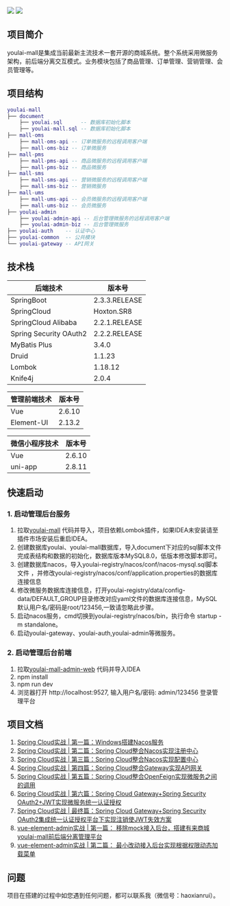 ![](https://img.shields.io/badge/SpringBoot-2.3.3-brightgreen.svg)
![](https://img.shields.io/badge/SpringCloud-Hoxton.SR8-green.svg)

## **项目简介**

youlai-mall是集成当前最新主流技术一套开源的商城系统。整个系统采用微服务架构，前后端分离交互模式。业务模块包括了商品管理、订单管理、营销管理、会员管理等。

## **项目结构**

``` lua
youlai-mall
├── document
    ├── youlai.sql      -- 数据库初始化脚本
    ├── youlai-mall.sql -- 数据库初始化脚本
├── mall-oms
    ├── mall-oms-api -- 订单微服务的远程调用客户端
    ├── mall-oms-biz -- 订单微服务
├── mall-pms
    ├── mall-pms-api -- 商品微服务的远程调用客户端
    ├── mall-pms-biz -- 商品微服务
├── mall-sms
    ├── mall-sms-api -- 营销微服务的远程调用客户端
    ├── mall-sms-biz -- 营销微服务
├── mall-ums
    ├── mall-ums-api -- 会员微服务的远程调用客户端
    ├── mall-ums-biz -- 会员微服务
├── youlai-admin 
    ├── youlai-admin-api -- 后台管理微服务的远程调用客户端
    ├── youlai-admin-biz -- 后台管理微服务
├── youlai-auth    -- 认证中心
├── youlai-common  -- 公共模块
└── youlai-gateway -- API网关
```

## **技术栈**

| 后端技术 |  版本号                     
| -------------------- |  -------------------- |                             
| SpringBoot|     2.3.3.RELEASE                      
| SpringCloud|  Hoxton.SR8
| SpringCloud Alibaba|  2.2.1.RELEASE
| Spring Security OAuth2| 2.2.2.RELEASE
| MyBatis Plus|3.4.0
| Druid| 1.1.23
| Lombok |1.18.12
| Knife4j | 2.0.4


| 管理前端技术 |  版本号
| -------------------- |  -------------------- |  
| Vue        | 2.6.10
| Element-UI | 2.13.2

| 微信小程序技术 |  版本号
| -------------------- |  -------------------- |  
| Vue| 2.6.10
| uni-app | 2.8.11

## **快速启动**

### 1. 启动管理后台服务

1. 拉取[youlai-mall](https://github.com/hxrui/youlai-mall) 代码并导入，项目依赖Lombok插件，如果IDEA未安装请至插件市场安装后重启IDEA。
2. 创建数据库youlai、youlai-mall数据库，导入document下对应的sql脚本文件完成表结构和数据的初始化，数据库版本MySQL8.0，低版本修改脚本即可。 
3. 创建数据库nacos，导入youlai-registry/nacos/conf/nacos-mysql.sql脚本文件 ，并修改youlai-registry/nacos/conf/application.properties的数据库连接信息
4. 修改微服务数据库连接信息，打开youlai-registry/data/config-data/DEFAULT_GROUP目录修改对应yaml文件的数据库连接信息，MySQL默认用户名/密码是root/123456,一致请忽略此步骤。
5. 启动nacos服务，cmd切换到youlai-registry/nacos/bin，执行命令 startup -m standalone。
6. 启动youlai-gateway、youlai-auth,youlai-admin等微服务。


### 2. 启动管理后台前端

1. 拉取[youlai-mall-admin-web](https://github.com/hxrui/youlai-mall-admin) 代码并导入IDEA
2. npm install  
3. npm run dev
4. 浏览器打开 http://localhost:9527, 输入用户名/密码: admin/123456 登录管理平台

## 项目文档

1. [Spring Cloud实战 | 第一篇：Windows搭建Nacos服务 ](https://www.cnblogs.com/haoxianrui/p/13581881.html)
2. [Spring Cloud实战 | 第二篇：Spring Cloud整合Nacos实现注册中心](https://www.cnblogs.com/haoxianrui/p/13584204.html)
3. [Spring Cloud实战 | 第三篇：Spring Cloud整合Nacos实现配置中心](https://www.cnblogs.com/haoxianrui/p/13585125.html)
4. [Spring Cloud实战 | 第四篇：Spring Cloud整合Gateway实现API网关](https://www.cnblogs.com/haoxianrui/p/13608650.html)
5. [Spring Cloud实战 | 第五篇：Spring Cloud整合OpenFeign实现微服务之间的调用](https://www.cnblogs.com/haoxianrui/p/13615592.html)
6. [Spring Cloud实战 | 第六篇：Spring Cloud Gateway+Spring Security OAuth2+JWT实现微服务统一认证授权](https://www.cnblogs.com/haoxianrui/p/13719356.html)
7. [Spring Cloud实战 | 最终篇：Spring Cloud Gateway+Spring Security OAuth2集成统一认证授权平台下实现注销使JWT失效方案](https://www.cnblogs.com/haoxianrui/p/13740264.html)
8. [vue-element-admin实战 | 第一篇： 移除mock接入后台，搭建有来商城youlai-mall前后端分离管理平台](https://www.cnblogs.com/haoxianrui/p/13624548.html)
9. [vue-element-admin实战 | 第二篇： 最小改动接入后台实现根据权限动态加载菜单](https://www.cnblogs.com/haoxianrui/p/13676619.html)

## 问题

项目在搭建的过程中如您遇到任何问题，都可以联系我（微信号：haoxianrui）。

